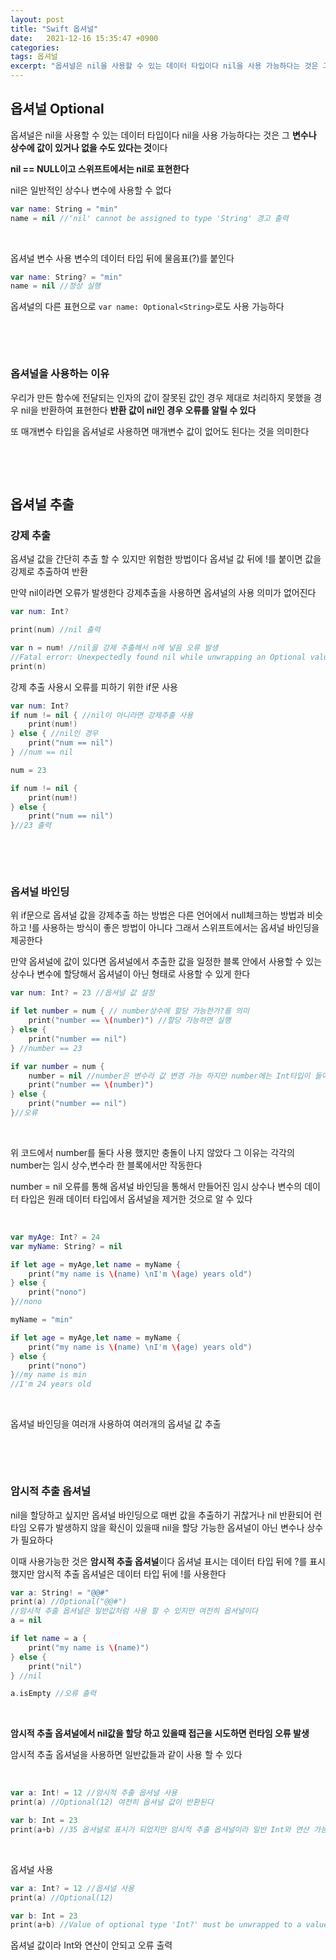 ```yaml
---
layout: post
title: "Swift 옵셔널"
date:   2021-12-16 15:35:47 +0900
categories:
tags: 옵셔널
excerpt: "옵셔널은 nil을 사용할 수 있는 데이터 타입이다 nil을 사용 가능하다는 것은 그 변수나 상수에 값이 있거나 없을 수도 있다는 것이다"
---
```


## **옵셔널** Optional

옵셔널은 nil을 사용할 수 있는 데이터 타입이다 nil을 사용 가능하다는 것은 그 **변수나 상수에 값이 있거나 없을 수도 있다는 것**이다 

**nil == NULL이고 스위프트에서는 nil로 표현한다**

nil은 일반적인 상수나 변수에 사용할 수 없다

``` swift
var name: String = "min"
name = nil //'nil' cannot be assigned to type 'String' 경고 출력
```

&nbsp;

옵셔널 변수 사용 변수의 데이터 타입 뒤에 물음표(?)를 붙인다

```swift
var name: String? = "min"
name = nil //정상 실행
```

옵셔널의 다른 표현으로 `var name: Optional<String>`로도 사용 가능하다

&nbsp;

&nbsp;

### **옵셔널을 사용하는 이유**

우리가 만든 함수에 전달되는 인자의 값이 잘못된 값인 경우 제대로 처리하지 못했을 경우 nil을 반환하여 표현한다 **반환 값이 nil인 경우 오류를 알릴 수 있다**

또 매개변수 타입을 옵셔널로 사용하면 매개변수 값이 없어도 된다는 것을 의미한다

&nbsp;

&nbsp;

## **옵셔널 추출**

### **강제 추출**

옵셔널 값을 간단히 추출 할 수 있지만 위험한 방법이다 옵셔널 값 뒤에 !를 붙이면 값을 강제로 추출하여 반환

만약 nil이라면 오류가 발생한다 강제추출을 사용하면 옵셔널의 사용 의미가 없어진다

```swift
var num: Int?

print(num) //nil 출력

var n = num! //nil을 강제 추출해서 n에 넣음 오류 발생
//Fatal error: Unexpectedly found nil while unwrapping an Optional value
print(n)
```

강제 추출 사용시 오류를 피하기 위한 if문 사용

```swift
var num: Int?
if num != nil { //nil이 아니라면 강제추출 사용
    print(num!)
} else { //nil인 경우
    print("num == nil")
} //num == nil

num = 23

if num != nil {
    print(num!)
} else {
    print("num == nil")
}//23 출력

```

&nbsp;

&nbsp;

### **옵셔널 바인딩**

위 if문으로 옵셔널 값을 강제추출 하는 방법은 다른 언어에서 null체크하는 방법과 비슷하고 !를 사용하는 방식이 좋은 방법이 아니다 그래서 스위프트에서는 옵셔널 바인딩을 제공한다

만약 옵셔널에 값이 있다면 옵셔널에서 추출한 값을 일정한 블록 안에서 사용할 수 있는 상수나 변수에 할당해서 옵셔널이 아닌 형태로 사용할 수 있게 한다

```swift
var num: Int? = 23 //옵셔널 값 설정

if let number = num { // number상수에 할당 가능한가?를 의미
    print("number == \(number)") //할당 가능하면 실행
} else {
    print("number == nil")
} //number == 23

if var number = num {
    number = nil //number은 변수라 값 변경 가능 하지만 number에는 Int타입이 들어가야함 오류
    print("number == \(number)") 
} else {
    print("number == nil")
}//오류
```

&nbsp;

위 코드에서 number를 둘다 사용 했지만 충돌이 나지 않았다 그 이유는 각각의 number는 임시 상수,변수라 한 블록에서만 작동한다

 number = nil 오류를 통해 옵셔널 바인딩을 통해서 만들어진 임시 상수나 변수의 데이터 타입은 원래 데이터 타입에서 옵셔널을 제거한 것으로 알 수 있다

&nbsp;

```swift
var myAge: Int? = 24
var myName: String? = nil

if let age = myAge,let name = myName {
    print("my name is \(name) \nI'm \(age) years old")
} else {
    print("nono")
}//nono

myName = "min"

if let age = myAge,let name = myName {
    print("my name is \(name) \nI'm \(age) years old")
} else {
    print("nono")
}//my name is min 
//I'm 24 years old
```

&nbsp;

옵셔널 바인딩을 여러개 사용하여 여러개의 옵셔널 값 추출

&nbsp;

&nbsp;

### **암시적 추출 옵셔널**

nil을 할당하고 싶지만 옵셔널 바인딩으로 매번 값을 추출하기 귀찮거나 nil 반환되어 런타임 오류가 발생하지 않을 확신이 있을때 nil을 할당 가능한 옵셔널이 아닌 변수나 상수가 필요하다

이때 사용가능한 것은 **암시적 추출 옵셔널**이다 옵셔널 표시는 데이터 타입 뒤에 ?를 표시했지만 암시적 추출 옵셔널은 데이터 타입 뒤에 !를 사용한다

```swift
var a: String! = "@@#"
print(a) //Optional("@@#")
//암시적 추출 옵셔널은 일반값처럼 사용 할 수 있지만 여전히 옵셔널이다
a = nil

if let name = a {
    print("my name is \(name)")
} else {
    print("nil")
} //nil

a.isEmpty //오류 출력 
```

&nbsp;

**암시적 추출 옵셔널에서 nil값을 할당 하고 있을때 접근을 시도하면 런타임 오류 발생**

암시적 추출 옵셔널을 사용하면 일반값들과 같이 사용 할 수 있다

&nbsp;

```swift
var a: Int! = 12 //암시적 추출 옵셔널 사용
print(a) //Optional(12) 여전히 옵셔널 값이 반환된다

var b: Int = 23
print(a+b) //35 옵셔널로 표시가 되었지만 암시적 추출 옵셔널이라 일반 Int와 연산 가능
```

&nbsp;

옵셔널 사용

```swift
var a: Int? = 12 //옵셔널 사용
print(a) //Optional(12)

var b: Int = 23
print(a+b) //Value of optional type 'Int?' must be unwrapped to a value of type 'Int'
```

옵셔널 값이라 Int와 연산이 안되고 오류 출력
